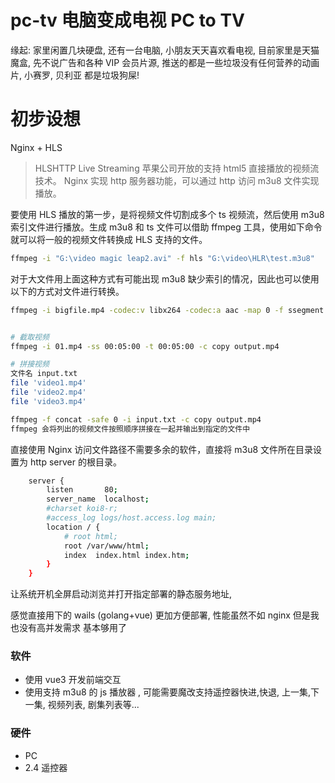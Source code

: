 # pc-tv 电脑变成电视 PC to TV

缘起: 家里闲置几块硬盘, 还有一台电脑, 小朋友天天喜欢看电视, 目前家里是天猫魔盒, 先不说广告和各种 VIP 会员片源, 推送的都是一些垃圾没有任何营养的动画片, 小赛罗, 贝利亚 都是垃圾狗屎!

# 初步设想

Nginx + HLS

> HLSHTTP Live Streaming 苹果公司开放的支持 html5 直接播放的视频流技术。 Nginx 实现 http 服务器功能，可以通过 http 访问 m3u8 文件实现播放。

要使用 HLS 播放的第一步，是将视频文件切割成多个 ts 视频流，然后使用 m3u8 索引文件进行播放。生成 m3u8 和 ts 文件可以借助 ffmpeg 工具，使用如下命令就可以将一般的视频文件转换成 HLS 支持的文件。

```bash
ffmpeg -i "G:\video magic leap2.avi" -f hls "G:\video\HLR\test.m3u8"
```

对于大文件用上面这种方式有可能出现 m3u8 缺少索引的情况，因此也可以使用以下的方式对文件进行转换。

```bash
ffmpeg -i bigfile.mp4 -codec:v libx264 -codec:a aac -map 0 -f ssegment -segment_format mpegts -segment_list tos.m3u8 -segment_time 10 taste_of_shanghai%04d.ts
```

```bash

# 截取视频
ffmpeg -i 01.mp4 -ss 00:05:00 -t 00:05:00 -c copy output.mp4

# 拼接视频
文件名 input.txt
file 'video1.mp4'
file 'video2.mp4'
file 'video3.mp4'

ffmpeg -f concat -safe 0 -i input.txt -c copy output.mp4
ffmpeg 会将列出的视频文件按照顺序拼接在一起并输出到指定的文件中

```

直接使用 Nginx 访问文件路径不需要多余的软件，直接将 m3u8 文件所在目录设置为 http server 的根目录。

```sh
    server {
        listen       80;
        server_name  localhost;
        #charset koi8-r;
        #access_log logs/host.access.log main;
        location / {
            # root html;
            root /var/www/html;
            index  index.html index.htm;
        }
    }
```

让系统开机全屏启动浏览并打开指定部署的静态服务地址,

感觉直接用下的 wails (golang+vue) 更加方便部署, 性能虽然不如 nginx 但是我也没有高并发需求 基本够用了

### 软件

-   使用 vue3 开发前端交互
-   使用支持 m3u8 的 js 播放器 , 可能需要魔改支持遥控器快进,快退, 上一集,下一集, 视频列表, 剧集列表等...

### 硬件

-   PC
-   2.4 遥控器
